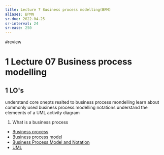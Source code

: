 ```yaml
---
title: Lecture 7 Business process modelling(BPM)
aliases: BPMN
sr-due: 2022-04-25
sr-interval: 24
sr-ease: 250
---
```

#review

# 1 Lecture 07 Business process modelling
## 1 LO's
understand core onepts realted to business process mondelling
learn about commonly used business process modelling notations
understand the elemeents of a UML activity diagram

1. What is a business process
- [Business process](content/notes/business-process.md)
- [Business process model](content/notes/business-process-model.md)
- [Business Process Model and Notation](content/notes/business-process-model-and-notation.md)
- [UML](content/notes/uml.md)